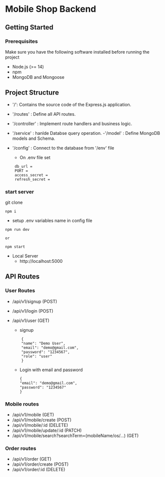 # Mobile Shop Backend

## Getting Started

### Prerequisites

Make sure you have the following software installed before running the project

- Node.js (>= 14)
- npm
- MongoDB and Mongoose

## Project Structure

- '/': Contains the source code of the Express.js application.
- '/routes' : Define all API routes.
- '/controller' : Implement route handlers and business logic.
- '/service' : hanlde Databse query operation.
  -'/model' : Define MongoDB models and Schema.
- '/config' : Connect to the database from '/env' file

  - On .env file set

  ```
   db_url =
   PORT =
   access_secret =
   refresh_secret =
  ```

### start server

git clone

```
npm i
```

- setup .env variables name in config file

```
npm run dev

or

npm start
```

- Local Server
  - http://localhost:5000

## API Routes

### User Routes

- /api/v1/signup (POST)
- /api/v1/login (POST)
- /api/v1/user (GET)

  - signup

  ```
      {
      "name": "Demo User",
      "email": "demo@gmail.com",
      "password": "1234567",
      "role": "user"
      }
  ```

  - Login with email and password
    ```
    {
    "email": "demo@gmail.com",
    "password": "1234567"
    }
    ```

### Mobile routes

- /api/v1/mobile (GET)
- /api/v1/mobile/create (POST)
- /api/v1/mobile/:id (DELETE)
- /api/v1/mobile/update/:id (PATCH)
- /api/v1/mobile/search?searchTerm=(mobileName/os/...) (GET)

### Order routes

- /api/v1/order (GET)
- /api/v1/order/create (POST)
- /api/v1/order/:id (DELETE)

